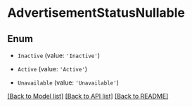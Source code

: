 # AdvertisementStatusNullable


## Enum

* `Inactive` (value: `'Inactive'`)

* `Active` (value: `'Active'`)

* `Unavailable` (value: `'Unavailable'`)

[[Back to Model list]](../README.md#documentation-for-models) [[Back to API list]](../README.md#documentation-for-api-endpoints) [[Back to README]](../README.md)
